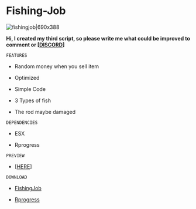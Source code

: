 # Fishing-Job

![fishingjob|690x388](https://forum.cfx.re/uploads/default/original/4X/5/4/f/54fc890805c88c1e6b1184f8f8cdd49f89089c63.png)

**Hi, I created my **third** script, so please write me what could be improved to comment or [[DISCORD](https://discord.gg/GrcQxkQEU7)]**

```
FEATURES
```

* Random money when you sell item

* Optimized

* Simple Code

* 3 Types of fish

* The rod maybe damaged

```
DEPENDENCIES
```

* ESX

* Rprogress

```
PREVIEW
```

* [[HERE](https://streamable.com/02hco6)]

```
DOWNLOAD 
```
* [FishingJob ](https://github.com/DannyKurucz/Fishing-Job)

* [Rprogress ](https://github.com/Mobius1/rprogress)
